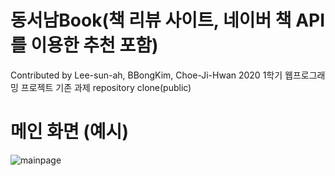 # 동서남Book(책 리뷰 사이트, 네이버 책 API를 이용한 추천 포함)

Contributed by Lee-sun-ah, BBongKim, Choe-Ji-Hwan
2020 1학기 웹프로그래밍 프로젝트 기존 과제 repository clone(public)

# 메인 화면 (예시)
![mainpage](https://user-images.githubusercontent.com/54761791/140269948-bfe2f133-b957-4f04-a28f-8ae4e7e575eb.PNG)
